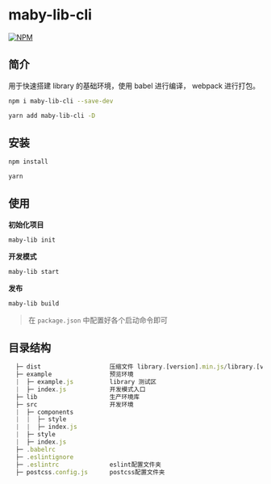 # maby-lib-cli

[![NPM](https://nodei.co/npm/maby-lib-cli.png?downloads=true&downloadRank=true&stars=true)](https://nodei.co/npm/maby-lib-cli/)

## 简介

用于快速搭建 library 的基础环境，使用 babel 进行编译， webpack 进行打包。

``` bash
npm i maby-lib-cli --save-dev

yarn add maby-lib-cli -D
```

## 安装

``` bash
npm install

yarn
```

## 使用

**初始化项目**

```bash
maby-lib init
```

**开发模式**

```bash
maby-lib start
```

**发布**

```bash
maby-lib build
```

> 在 `package.json` 中配置好各个启动命令即可

## 目录结构

```jsx
  ├─ dist                   压缩文件 library.[version].min.js/library.[version].min.css
  ├─ example                预览环境
  |  ├─ example.js          library 测试区
  |  ├─ index.js            开发模式入口
  ├─ lib                    生产环境库
  ├─ src                    开发环境
  |  ├─ components
  |  |  ├─ style
  |  |  ├─ index.js
  |  ├─ style
  |  ├─ index.js
  ├─ .babelrc
  ├─ .eslintignore
  ├─ .eslintrc              eslint配置文件夹
  ├─ postcss.config.js      postcss配置文件夹
```
